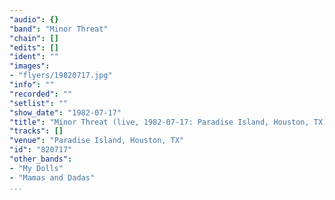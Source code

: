 ```yaml
---
"audio": {}
"band": "Minor Threat"
"chain": []
"edits": []
"ident": ""
"images":
- "flyers/19820717.jpg"
"info": ""
"recorded": ""
"setlist": ""
"show_date": "1982-07-17"
"title": "Minor Threat (live, 1982-07-17: Paradise Island, Houston, TX)"
"tracks": []
"venue": "Paradise Island, Houston, TX"
"id": "820717"
"other_bands":
- "My Dolls"
- "Mamas and Dadas"
...
```


